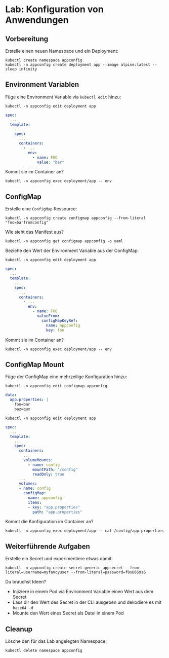 # Lab: Konfiguration von Anwendungen

## Vorbereitung

Erstelle einen neuen Namespace und ein Deployment:

```shell
kubectl create namespace appconfig
kubectl -n appconfig create deployment app --image alpine:latest -- sleep infinity
```

## Environment Variablen

Füge eine Environment Variable via `kubectl edit` hinzu:

```shell
kubectl -n appconfig edit deployment app
```

```yaml
spec:
  ...
  template:
    ...
    spec:
      ...
      containers:
        - ...
          env:
            - name: FOO
              value: "bar"
```

Kommt sie im Container an?

```shell
kubectl -n appconfig exec deployment/app -- env
```

## ConfigMap

Erstelle eine `ConfigMap` Ressource:

```shell
kubectl -n appconfig create configmap appconfig --from-literal "foo=barfromconfig"
```

Wie sieht das Manifest aus?

```shell
kubectl -n appconfig get configmap appconfig -o yaml
```

Beziehe den Wert der Environment Variable aus der ConfigMap:

```shell
kubectl -n appconfig edit deployment app
```

```yaml
spec:
  ...
  template:
    ...
    spec:
      ...
      containers:
        - ...
          env:
            - name: FOO
              valueFrom:
                configMapKeyRef:
                  name: appconfig
                  key: foo
```

Kommt sie im Container an?

```shell
kubectl -n appconfig exec deployment/app -- env
```

## ConfigMap Mount

Füge der ConfigMap eine mehrzeilige Konfiguration hinzu:

```shell
kubectl -n appconfig edit configmap appconfig
```

```yaml
data:
  app.properties: |
    foo=bar
    baz=qux
```

```shell
kubectl -n appconfig edit deployment app
```

```yaml
spec:
  ...
  template:
    ...
    spec:
      containers:
        ...
        volumeMounts:
          - name: config
            mountPath: "/config"
            readOnly: true
      ...
      volumes:
      - name: config
        configMap:
          name: appconfig
          items:
          - key: "app.properties"
            path: "app.properties"
```

Kommt die Konfiguration im Container an?

```shell
kubectl -n appconfig exec deployment/app -- cat /config/app.properties
```

## Weiterführende Aufgaben

Erstelle ein Secret und experimentiere etwas damit:

```shell
kubectl -n appconfig create secret generic appsecret --from-literal=username=myfancyuser --from-literal=password=f8sD6S9s6
```

Du brauchst Ideen?

- Injiziere in einem Pod via Environment Variable einen Wert aus dem Secret
- Lass dir den Wert des Secret in der CLI ausgeben und dekodiere es mit `base64 -d`
- Mounte den Wert eines Secret als Datei in einem Pod

## Cleanup

Lösche den für das Lab angelegten Namespace:

```shell
kubectl delete namespace appconfig
```
